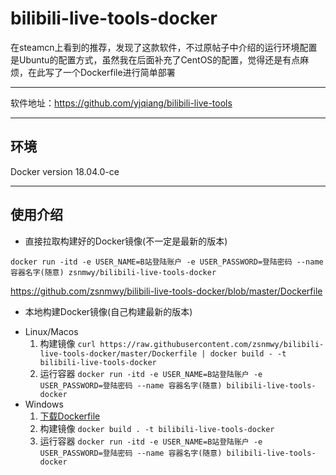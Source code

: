 # bilibili-live-tools-docker

在steamcn上看到的推荐，发现了这款软件，不过原帖子中介绍的运行环境配置是Ubuntu的配置方式，虽然我在后面补充了CentOS的配置，觉得还是有点麻烦，在此写了一个Dockerfile进行简单部署

----
软件地址：https://github.com/yjqiang/bilibili-live-tools

----
环境
----
Docker version 18.04.0-ce

----
## 使用介绍

- 直接拉取构建好的Docker镜像(不一定是最新的版本)

```
docker run -itd -e USER_NAME=B站登陆账户 -e USER_PASSWORD=登陆密码 --name 容器名字(随意) zsnmwy/bilibili-live-tools-docker
```
https://github.com/zsnmwy/bilibili-live-tools-docker/blob/master/Dockerfile

- 本地构建Docker镜像(自己构建最新的版本)

* Linux/Macos
    1. 构建镜像 `curl https://raw.githubusercontent.com/zsnmwy/bilibili-live-tools-docker/master/Dockerfile | docker build - -t bilibili-live-tools-docker`
    2. 运行容器 `docker run -itd -e USER_NAME=B站登陆账户 -e USER_PASSWORD=登陆密码 --name 容器名字(随意) bilibili-live-tools-docker`
* Windows
    1. [下载Dockerfile](https://raw.githubusercontent.com/zsnmwy/bilibili-live-tools-docker/master/Dockerfile)
    2. 构建镜像 `docker build . -t bilibili-live-tools-docker`
    3. 运行容器 `docker run -itd -e USER_NAME=B站登陆账户 -e USER_PASSWORD=登陆密码 --name 容器名字(随意) bilibili-live-tools-docker`
